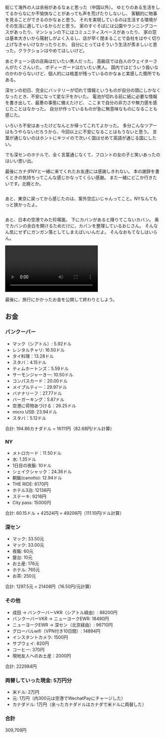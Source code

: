 総じて海外の人は余裕があるなぁと思った（中国以外）。
ゆとりのある生活をしてるからなにか不愉快なことがあっても声を荒げたりしないし、
客観的に物事を見ることができるのかなぁと思う。
それを実現しているのは生活する環境がその生活に適しているからだと思う。
家のすぐそばには公園やランニングコースがあったり、マンションの下にはコミュニティスペースがあったり、
家の窓は基本大きいから陽射しがよく入るし、店が早く閉まることで会社をはやく切り上げなきゃいけなかったりとか。
自分にとってはそういう生活が羨ましいと思った。クラクションはやめてほしいけど。

あとチェーン店の店員はだいたい黒人だった。
高級店では白人のウェイターさんがたくさんいた。
ボディーガードはだいたい黒人。
国内ではどういう扱いなのかわからないけど、個人的には格差が残っているのかなぁと実感した箇所でもある。

深センの初日、完全にバッテリーが切れて情報というものが自分の頭にしかなくなったとき、不安になって変な汗をかいた。
電池が切れる前に紙に必要な情報を書き出して、最悪の事態に備えたけど、
ここまで自分の非力さや無力感を感じたことはなかった。
自分が作っているものが急に無意味なものになることも感じた。

いろいろ不安はあったけどなんとか帰ってこれてよかった。
多分こんなツアーはもうやらないだろうから、今回以上に不安になることはもうないと思う。
言葉が通じないのはホントにキツイので次いく国はせめて英語が通じる国にしたい。

でも深センのホテルで、全く言葉通じなくて、フロントの女の子と笑いあったのはいい思い出。

最後にカナダNYと一緒に来てくれたお友達には感謝しきれない。
本の謝辞を書くときの気持ちってこんな感じかなってくらい感謝。
また一緒にどこか行きたいです。北極とか。

<p class="img"><img src="/assets/blog/images/13/1.jpg" alt=""></p>

あと、東京に戻ってから感じたのは、案外空広いじゃんってこと。NYなんてもっと狭かったよ。

<p class="img"><img src="/assets/blog/images/13/2.jpg" alt=""></p>

あと、日本の空港でみた珍場面。
下にカバンがあると降りてこないカバン。
奥でカバンの余白を開けるためだけに、カバンを整理しているおじさん。
そんなん気にせずにガンガン落としてしまえばいいんだよ。
そんなおもてなしはいらん。

<p class="video">
<video src="/assets/blog/images/13/3.mp4" controls></video>
</p>

最後に、旅行にかかったお金を公開して終わりとしよう。

## お金

### バンクーバー
- マック（シアトル）: 5.92ドル
- レンタルチャリ: 16.50ドル
- タイ料理：13.28ドル
- スタバ：4.15ドル
- ティムホートンズ：5.59ドル
- サーモンジャーきー: 10.50ドル
- コンパスカード：20.00ドル
- メイプルティー：29.97ドル
- バナナリーフ：27.77ドル
- バーガーキング：5.87ドル
- 空港に荷物あづける：26.25ドル
- micro USB: 23.94ドル
- スタバ：5.12ドル

合計: 194.86カナダドル = 16111円（82.68円/ドル計算）

### NY
- メトロカード：11.50ドル
- 水: 1.35ドル
- 1日目の夜飯: 10ドル
- シェイクシャック：24.36ドル
- 朝飯(canotto): 12.94ドル
- THE RIDE: 6170円
- ホテル3泊: 12138円 
- ステーキ: 9216円
- City pass: 15000円

合計: 60.15ドル + 42524円 = 49206円（111.10円/ドル計算）

### 深セン
- マック: 33.50元
- マック: 33.00元
- 夜飯: 60元
- 屋台: 10元
- お土産: 176元
- ホテル: 765元
- お茶: 250元

合計: 1297.5元 = 21408円（16.50円/元計算）


### その他
- 成田 → バンクーバーVKR（シアトル経由）: 88200円
- バンクーバーVKR → ニューヨークEWR: 18490円
- ニューヨークEWR → 深セン（北京経由）: 96710円
- グローバルwifi（VPN付き10日間）: 14894円
- インスタントカメラ: 1500円
- サブウェイ: 820円
- コーヒー: 370円
- 現地友人へのお土産：2000円

合計: 222984円

### 両替していった現金: 5万円分
- 米ドル: 2万円
- 元: 1万円（内300元は空港でWechatPayにチャージした）
- カナダドル: 1万円（余ったカナダドルはカナダで米ドルに両替した）

### 合計

309,709円
